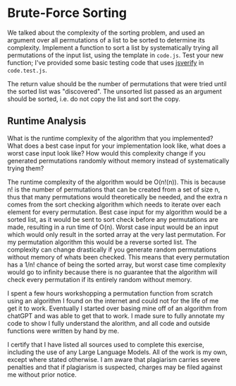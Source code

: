 # Brute-Force Sorting

We talked about the complexity of the sorting problem, and used an argument over
all permutations of a list to be sorted to determine its complexity. Implement
a function to sort a list by systematically trying all permutations of the input
list, using the template in `code.js`. Test your new function; I've provided
some basic testing code that uses [jsverify](https://jsverify.github.io/) in
`code.test.js`.

The return value should be the number of permutations that were tried until the
sorted list was "discovered". The unsorted list passed as an argument should be
sorted, i.e. do not copy the list and sort the copy.

## Runtime Analysis

What is the runtime complexity of the algorithm that you implemented? What does
a best case input for your implementation look like, what does a worst case
input look like? How would this complexity change if you generated permutations
randomly without memory instead of systematically trying them?

The runtime complexity of the algorithm would be O(n!(n)). This is because n! is the number of permutations that can be created from a set of size n, thus that many permutations would theoretically be needed, and the extra n comes from the sort checking algorithm which needs to iterate over each element for every permutation. Best case input for my algorithm would be a sorted list, as it would be sent to sort check before any permutations are made, resulting in a run time of O(n). Worst case input would be an input which would only result in the sorted array at the very last permutation. For my permutation algorithm this would be a reverse sorted list. The complexity can change drastically if you generate random permutations without memory of whats been checked. This means that every permutation has a 1/n! chance of being the sorted array, but worst case time complexity would go to infinity because there is no guarantee that the algorithm will check every permutation if its entirely random without memory.

I spent a few hours workshopping a permutation function from scratch using an algorithm I found on the internet and could not for the life of me get it to work. Eventually I started over basing mine off of an algorithm from chatGPT and was able to get that to work. I made sure to fully annotate my code to show I fully understand the alorithm, and all code and outside functions were written by hand by me.

I certify that I have listed all sources used to complete this exercise, including the use of any Large Language Models. All of the work is my own, except where stated otherwise. I am aware that plagiarism carries severe penalties and that if plagiarism is suspected, charges may be filed against me without prior notice.
